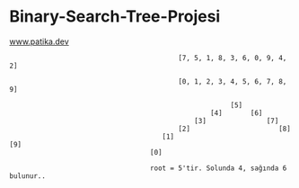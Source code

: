 # Binary-Search-Tree-Projesi
www.patika.dev


                                              [7, 5, 1, 8, 3, 6, 0, 9, 4, 2]
                                              
                                              [0, 1, 2, 3, 4, 5, 6, 7, 8, 9]
                                              
                                                           [5]
                                                      [4]       [6]
                                                  [3]               [7]
                                              [2]                      [8]
                                          [1]                             [9]
                                       [0]
                                       
                                       root = 5'tir. Solunda 4, sağında 6 bulunur..
